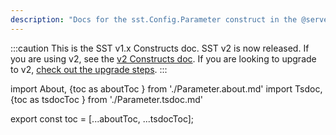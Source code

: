 ```yaml
---
description: "Docs for the sst.Config.Parameter construct in the @serverless-stack/resources package"
---
```


:::caution
This is the SST v1.x Constructs doc. SST v2 is now released. If you are using v2, see the [v2 Constructs doc](/constructs). If you are looking to upgrade to v2, [check out the upgrade steps](/upgrade-guide#upgrade-to-v20).
:::

import About, {toc as aboutToc } from './Parameter.about.md'
import Tsdoc, {toc as tsdocToc } from './Parameter.tsdoc.md'

<About />
<Tsdoc />

export const toc = [...aboutToc, ...tsdocToc];